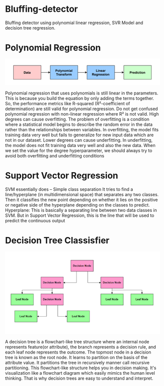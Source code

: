 # Bluffing-detector
Bluffing detector using polynomial linear regression, SVR Model and decision tree regression.

# Polynomial Regression
![](flow-chart.png)

Polynomial regression that uses polynomials is still linear in the parameters. This is because you build the equation by only adding the terms together. So, the performance metrics like R-squared (R²-coefficient of determination) are still valid for polynomial regression. Do not get confused polynomial regression with non-linear regression where R² is not valid.
High degrees can cause overfitting. The problem of overfitting is a condition where a statistical model begins to describe the random error in the data rather than the relationships between variables. In overfitting, the model fits training data very well but fails to generalize for new input data which are not in our dataset.
Lower degrees can cause underfitting. In underfitting, the model does not fit training data very well and also the new data.
When we set the value for the degree hyperparameter, we should always try to avoid both overfitting and underfitting conditions

# Support Vector Regression
SVM essentially does – Simple class separation
It tries to find a line/hyperplane (in multidimensional space) that separates any two classes. Then it classifies the new point depending on whether it lies on the positive or negative side of the hyperplane depending on the classes to predict.
Hyperplane: This is basically a separating line between two data classes in SVM. But in Support Vector Regression, this is the line that will be used to predict the continuous output

# Decision Tree Classisfier
![](decision_tree.png)

A decision tree is a flowchart-like tree structure where an internal node represents feature(or attribute), the branch represents a decision rule, and each leaf node represents the outcome. The topmost node in a decision tree is known as the root node. It learns to partition on the basis of the attribute value. It partitions the tree in recursively manner call recursive partitioning. This flowchart-like structure helps you in decision making. It's visualization like a flowchart diagram which easily mimics the human level thinking. That is why decision trees are easy to understand and interpret.
